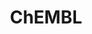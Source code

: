 ---
layout: default
bigquery: https://console.cloud.google.com/bigquery?p=patents-public-data&d=ebi_chembl&page=dataset
citation: '"The ChEMBL database in 2017." Anna Gaulton, Anne Hersey, Michał Nowotka,
  A Patrícia Bento, Jon Chambers, David Mendez, Prudence Mutowo, Francis Atkinson,
  Louisa J Bellis, Elena Cibrián-Uhalte, Mark Davies, Nathan Dedman, Anneli Karlsson,
  María Paula Magariños, John P Overington, George Papadatos, Ines Smit, Andrew R
  Leach Nucleic acids Research (2017) 45 (Database Issue), D945-D954'
contributors: European Bioinformatics Institute
cost: None
description: ChEMBL Data is a manually curated database of small molecules used in
  drug discovery, including information about existing patented drugs.
documentation: 'schema: https://www.ebi.ac.uk/chembl/db_schema


  '
last_edit: Mon, 04 Apr 2022 19:07:30 GMT
location: https://console.cloud.google.com/marketplace/product/google_patents_public_datasets/chembl
maintained_by: EMBL-EBI, an outstation of European Molecular Biology Laboratory
related_publications: '

  ChEMBL: towards direct deposition of bioassay data.


  Mendez D, Gaulton A, Bento AP, Chambers J, De Veij M, Félix E, Magariños MP, Mosquera
  JF, Mutowo P, Nowotka M, Gordillo-Marañón M, Hunter F, Junco L, Mugumbate G, Rodriguez-Lopez
  M, Atkinson F, Bosc N, Radoux CJ, Segura-Cabrera A, Hersey A, Leach AR.


  — Nucleic Acids Res. 2019; 47(D1):D930-D940. doi: 10.1093/nar/gky1075

  '
schema_fields: '[''published_units'', ''metref_id'', ''l7'', ''assay_strain'', ''topical'',
  ''annotation'', ''value'', ''aromatic_rings'', ''normal_range_max'', ''end_position'',
  ''tid'', ''bao_format'', ''log_id'', ''result_flag'', ''volume'', ''withdrawn_year'',
  ''uo_units'', ''standard_value'', ''published_type'', ''mw_monoisotopic'', ''syn_type'',
  ''warnref_id'', ''rgid'', ''target_type'', ''heavy_atoms'', ''mol_hrac_id'', ''standard_upper_value'',
  ''chirality'', ''stem'', ''name'', ''standard_relation'', ''cx_most_apka'', ''mechanism_of_action'',
  ''stat'', ''cpd_str_alert_id'', ''compsyn_id'', ''accession'', ''version'', ''who_name'',
  ''path'', ''description'', ''assay_id'', ''species_group_flag'', ''irac_class_id'',
  ''isoform'', ''ad_type'', ''protclasssyn_id'', ''cellosaurus_id'', ''level2'', ''dosed_ingredient'',
  ''company'', ''protein_class_synonym'', ''num_alerts'', ''journal'', ''usan_year'',
  ''data_validity_comment'', ''predbind_id'', ''biocomp_id'', ''synonyms'', ''hba_lipinski'',
  ''mecref_id'', ''disease_efficacy'', ''ingredient'', ''activity_count'', ''rtb'',
  ''acd_most_bpka'', ''confidence'', ''acd_most_apka'', ''parent_molregno'', ''drugind_id'',
  ''hbd_lipinski'', ''sequence'', ''molecule_type'', ''l5'', ''frac_class_id'', ''sei'',
  ''drug_product_flag'', ''protein_class_id'', ''component_id'', ''first_in_class'',
  ''record_id'', ''uberon_id'', ''standard_flag'', ''db_version'', ''variant_id'',
  ''cell_ontology_id'', ''aidx'', ''db_source'', ''bao_endpoint'', ''src_assay_id'',
  ''actsm_id'', ''standard_units'', ''l8'', ''warning_year'', ''patent_expire_date'',
  ''cell_id'', ''co_stem_id'', ''research_stem'', ''standard_inchi_key'', ''mec_id'',
  ''le'', ''binding_site_comment'', ''black_box_warning'', ''published_value'', ''site_id'',
  ''assay_category'', ''standard_text_value'', ''acd_logd'', ''updated_by'', ''helm_notation'',
  ''domain_id'', ''hbd'', ''level2_description'', ''job_id'', ''class_level'', ''smarts'',
  ''relationship_type'', ''text_value'', ''assay_class_id'', ''polymer_flag'', ''molecular_species'',
  ''targrel_id'', ''units'', ''cx_most_bpka'', ''patent_use_code'', ''parameter_type'',
  ''irac_code'', ''doc_type'', ''substrate_record_id'', ''pchembl_value'', ''published_relation'',
  ''stem_class'', ''atc_code'', ''domain_name'', ''nda_type'', ''level5'', ''compound_key'',
  ''normal_range_min'', ''psa'', ''start_position'', ''patent_id'', ''l6'', ''ap_id'',
  ''usan_stem_definition'', ''cell_source_tax_id'', ''orig_description'', ''met_comment'',
  ''structure_type'', ''updated_on'', ''mol_frac_id'', ''sequence_md5sum'', ''pathway_key'',
  ''mutation'', ''molregno'', ''withdrawn_flag'', ''standard_type'', ''mc_tax_id'',
  ''cell_source_tissue'', ''strength'', ''assay_organism'', ''applicant_full_name'',
  ''tbl'', ''issue'', ''doi'', ''alert_id'', ''domain_type'', ''curation_comment'',
  ''mesh_id'', ''warning_description'', ''met_id'', ''lle'', ''first_page'', ''oc_id'',
  ''prod_pat_id'', ''entity_type'', ''first_approval'', ''set_name'', ''cell_name'',
  ''therapeutic_flag'', ''short_name'', ''src_id'', ''ref_id'', ''ddd_comment'', ''go_id'',
  ''level3_description'', ''assay_desc'', ''res_stem_id'', ''authors'', ''selectivity_comment'',
  ''assay_cell_type'', ''caloha_id'', ''site_residues'', ''comments'', ''num_lipinski_ro5_violations'',
  ''targcomp_id'', ''confidence_score'', ''ro3_pass'', ''bei'', ''cidx'', ''cl_lincs_id'',
  ''status'', ''pathway_id'', ''downgraded'', ''upper_value'', ''indref_id'', ''warning_type'',
  ''mc_target_accession'', ''ref_url'', ''src_short_name'', ''pref_name'', ''usan_substem'',
  ''idx'', ''withdrawn_reason'', ''met_conversion'', ''num_ro5_violations'', ''prodrug'',
  ''clo_id'', ''assay_source'', ''organism'', ''component_synonym'', ''full_molformula'',
  ''protein_class_desc'', ''tax_id'', ''usan_stem_id'', ''mesh_heading'', ''withdrawn_country'',
  ''curated_by'', ''ref_type'', ''l3'', ''mc_target_type'', ''qed_weighted'', ''formulation_id'',
  ''src_description'', ''domain_description'', ''hrac_class_id'', ''tissue_id'', ''target_mapping'',
  ''innovator_company'', ''l1'', ''delist_flag'', ''cx_logd'', ''smid'', ''hba'',
  ''efo_id'', ''relationship_desc'', ''target_desc'', ''parameter_value'', ''comp_class_id'',
  ''tid_fixed'', ''potential_duplicate'', ''cell_description'', ''molfile'', ''parenteral'',
  ''canonical_smiles'', ''class_type'', ''withdrawn_class'', ''sitecomp_id'', ''assay_type'',
  ''submission_date'', ''level4_description'', ''metabolite_record_id'', ''definition'',
  ''mechanism_comment'', ''acd_logp'', ''mol_irac_id'', ''l4'', ''route'', ''activity_comment'',
  ''relationship'', ''site_name'', ''assay_param_id'', ''direct_interaction'', ''chebi_par_id'',
  ''level1_description'', ''warning_class'', ''warning_id'', ''last_page'', ''title'',
  ''src_compound_id'', ''last_active'', ''enzyme_tid'', ''related_tid'', ''drug_substance_flag'',
  ''std_act_id'', ''standard_inchi'', ''level3'', ''ass_cls_map_id'', ''alogp'', ''availability_type'',
  ''label'', ''active_molregno'', ''mw_freebase'', ''toid'', ''alert_set_id'', ''type'',
  ''product_id'', ''cell_source_organism'', ''qudt_units'', ''compd_id'', ''full_mwt'',
  ''efo_term'', ''major_class'', ''alert_name'', ''mc_target_name'', ''parent_type'',
  ''prediction_method'', ''drug_record_id'', ''as_id'', ''l2'', ''relation'', ''activity_id'',
  ''max_phase_for_ind'', ''oral'', ''action_type'', ''parent_go_id'', ''ddd_admr'',
  ''enzyme_name'', ''entity_id'', ''bto_id'', ''frac_code'', ''who_extra'', ''level1'',
  ''indication_class'', ''assay_tissue'', ''previous_company'', ''doc_id'', ''pubmed_id'',
  ''parent_id'', ''aspect'', ''dosage_form'', ''assay_subcellular_fraction'', ''usan_stem'',
  ''ddd_value'', ''comp_go_id'', ''compound_name'', ''molsyn_id'', ''assay_tax_id'',
  ''creation_date'', ''mol_atc_id'', ''cx_logp'', ''max_phase'', ''ridx'', ''country'',
  ''homologue'', ''inorganic_flag'', ''warning_country'', ''component_type'', ''publication_number'',
  ''chembl_id'', ''level4'', ''source'', ''hrac_code'', ''assay_test_type'', ''year'',
  ''patent_no'', ''natural_product'', ''ddd_units'', ''active_ingredient'', ''source_domain_id'',
  ''trade_name'', ''approval_date'', ''priority'', ''ddd_id'', ''molecular_mechanism'',
  ''mc_organism'', ''bao_id'', ''subgroup'', ''abstract'']'
shortname: chembl
tags:
- biotechnology
- health
- chemical
- bioinformatics
- medical
terms_of_use: CC BY-SA 3.0
title: ChEMBL
uuid: e232a192-965c-4ec9-904c-155b6dfe56c5
---
